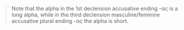 
> Note that the alpha in the 1st declension accusative ending -ας is a long alpha, while in the third declension masculine/feminine accusative plural ending -ας the alpha is short.
